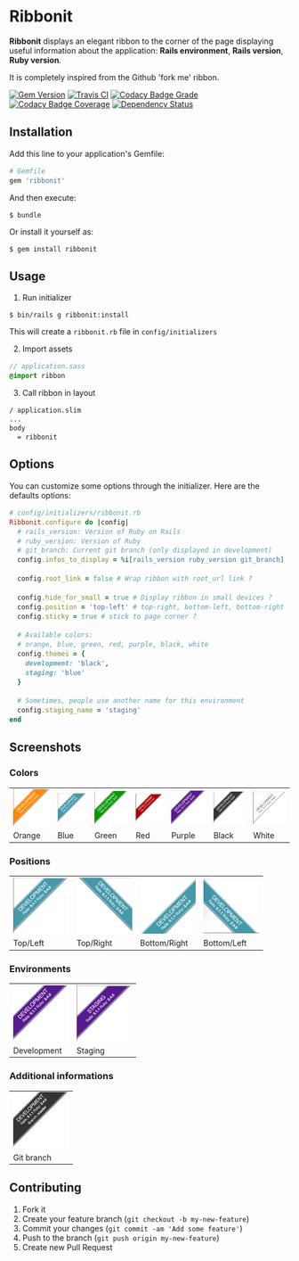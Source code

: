 # Ribbonit

**Ribbonit** displays an elegant ribbon to the corner of the page displaying useful information about the application: **Rails environment**, **Rails version**, **Ruby version**.

It is completely inspired from the Github 'fork me' ribbon.

[![Gem Version](https://badge.fury.io/rb/ribbonit.svg)](https://rubygems.org/gems/ribbonit)
[![Travis CI](https://travis-ci.org/anthony-robin/Ribbonit.svg?branch=master)](https://travis-ci.org/anthony-robin/Ribbonit)
[![Codacy Badge Grade](https://api.codacy.com/project/badge/Grade/521429a8cf91432aba574c69f1385aa2)](https://www.codacy.com/app/anthony-robin/Ribbonit)
[![Codacy Badge Coverage](https://api.codacy.com/project/badge/Coverage/521429a8cf91432aba574c69f1385aa2)](https://www.codacy.com/app/anthony-robin/Ribbonit)
[![Dependency Status](https://gemnasium.com/badges/github.com/anthony-robin/Ribbonit.svg)](https://gemnasium.com/github.com/anthony-robin/Ribbonit)

## Installation

Add this line to your application's Gemfile:

```ruby
# Gemfile
gem 'ribbonit'
```

And then execute:

```shell
$ bundle
```

Or install it yourself as:
```shell
$ gem install ribbonit
```

## Usage

1) Run initializer
```shell
$ bin/rails g ribbonit:install
```
This will create a `ribbonit.rb` file in `config/initializers`

2) Import assets
```sass
// application.sass
@import ribbon
```

3) Call ribbon in layout
```slim
/ application.slim
...
body
  = ribbonit
```

## Options
You can customize some options through the initializer. Here are the defaults options:

```ruby
# config/initializers/ribbonit.rb
Ribbonit.configure do |config|
  # rails_version: Version of Ruby on Rails
  # ruby_version: Version of Ruby
  # git_branch: Current git branch (only displayed in development)
  config.infos_to_display = %i[rails_version ruby_version git_branch]

  config.root_link = false # Wrap ribbon with root_url link ?

  config.hide_for_small = true # Display ribbon in small devices ?
  config.position = 'top-left' # top-right, bottom-left, bottom-right
  config.sticky = true # stick to page corner ?

  # Available colors:
  # orange, blue, green, red, purple, black, white
  config.themes = {
    development: 'black',
    staging: 'blue'
  }

  # Sometimes, people use another name for this environment
  config.staging_name = 'staging'
end
```

## Screenshots
### Colors
<table>
<tr>
  <td><img src="vendor/assets/images/colors/orange.png" width="100"></td>
  <td><img src="vendor/assets/images/colors/blue.png" width="100"></td>
  <td><img src="vendor/assets/images/colors/green.png" width="100"></td>
  <td><img src="vendor/assets/images/colors/red.png" width="100"></td>
  <td><img src="vendor/assets/images/colors/purple.png" width="100"></td>
  <td><img src="vendor/assets/images/colors/black.png" width="100"></td>
  <td><img src="vendor/assets/images/colors/white.png" width="100"></td>
</tr>
<tr>
  <td>Orange</td>
  <td>Blue</td>
  <td>Green</td>
  <td>Red</td>
  <td>Purple</td>
  <td>Black</td>
  <td>White</td>
</tr>
</table>

### Positions
<table>
<tr>
  <td><img src="vendor/assets/images/colors/blue.png" width="100"></td>
  <td><img src="vendor/assets/images/positions/top-right.png" width="100"></td>
  <td><img src="vendor/assets/images/positions/bottom-right.png" width="100"></td>
  <td><img src="vendor/assets/images/positions/bottom-left.png" width="100"></td>
</tr>
<tr>
  <td>Top/Left</td>
  <td>Top/Right</td>
  <td>Bottom/Right</td>
  <td>Bottom/Left</td>
</tr>
</table>

### Environments
<table>
<tr>
  <td><img src="vendor/assets/images/colors/purple.png" width="100"></td>
  <td><img src="vendor/assets/images/environments/staging.png" width="100"></td>
</tr>
<tr>
  <td>Development</td>
  <td>Staging</td>
</tr>
</table>

### Additional informations
<table>
<tr>
  <td><img src="vendor/assets/images/git/branch.png" width="100"></td>
</tr>
<tr>
  <td>Git branch</td>
</tr>
</table>

## Contributing
1. Fork it
2. Create your feature branch (`git checkout -b my-new-feature`)
3. Commit your changes (`git commit -am 'Add some feature'`)
4. Push to the branch (`git push origin my-new-feature`)
5. Create new Pull Request
